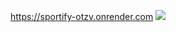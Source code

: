 https://sportify-otzv.onrender.com
<img src="https://media.tenor.com/7SE3IKEub60AAAAi/shinchan.gif"><img>
